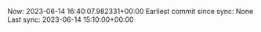 Now: 2023-06-14 16:40:07.982331+00:00 Earliest commit since sync: None Last sync: 2023-06-14 15:10:00+00:00
